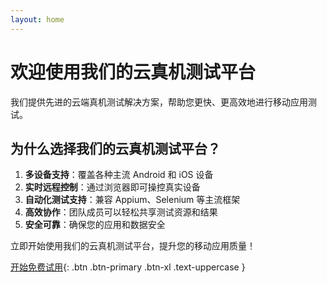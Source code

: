 ```yaml
---
layout: home
---
```


# 欢迎使用我们的云真机测试平台

我们提供先进的云端真机测试解决方案，帮助您更快、更高效地进行移动应用测试。

## 为什么选择我们的云真机测试平台？

1. **多设备支持**：覆盖各种主流 Android 和 iOS 设备
2. **实时远程控制**：通过浏览器即可操控真实设备
3. **自动化测试支持**：兼容 Appium、Selenium 等主流框架
4. **高效协作**：团队成员可以轻松共享测试资源和结果
5. **安全可靠**：确保您的应用和数据安全

立即开始使用我们的云真机测试平台，提升您的移动应用质量！

[开始免费试用](#contact){: .btn .btn-primary .btn-xl .text-uppercase }
